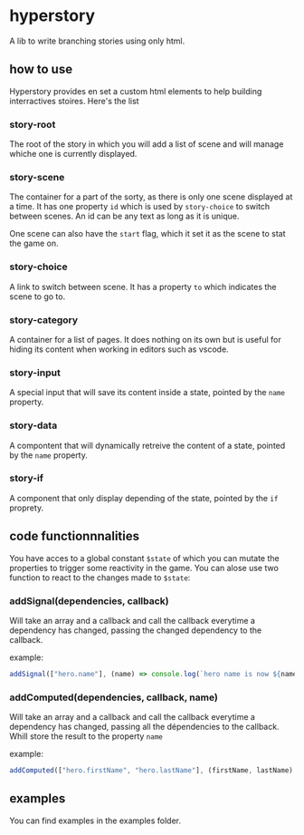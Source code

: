 # hyperstory
A lib to write branching stories using only html.


## how to use
Hyperstory provides en set a custom html elements to help building interractives stoires. Here's the list

### story-root
The root of the story in which you will add a list of scene and will manage whiche one is currently displayed.

### story-scene
The container for a part of the sorty, as there is only one scene displayed at a time. It has one property `id` which is used by `story-choice` to switch between scenes. An id can be any text as long as it is unique.

One scene can also have the `start` flag, which it set it as the scene to stat the game on.

### story-choice
A link to switch between scene. It has a property `to` which indicates the scene to go to.

### story-category
A container for a list of pages. It does nothing on its own but is useful for hiding its content when working in editors such as vscode.

### story-input
A special input that will save its content inside a state, pointed by the `name` property.

### story-data
A compontent that will dynamically retreive the content of a state, pointed by the `name` property.

### story-if
A component that only display depending of the state, pointed by the `if` proprety.

## code functionnnalities

You have acces to a global constant `$state` of which you can mutate the properties to trigger some reactivity in the game.
You can alose use two function to react to the changes made to `$state`:

### addSignal(dependencies, callback)

Will take an array and a callback and call the callback everytime a dependency has changed, passing the changed dependency to the callback.

example:
```js
addSignal(["hero.name"], (name) => console.log(`hero name is now ${name}`))
```

### addComputed(dependencies, callback, name)

Will take an array and a callback and call the callback everytime a dependency has changed, passing all the dépendencies to the callback.
Whill store the result to the property `name`

example:
```js
addComputed(["hero.firstName", "hero.lastName"], (firstName, lastName) => `${firstName} ${lastName}`, "hero.fullName")
```

## examples

You can find examples in the examples folder.
